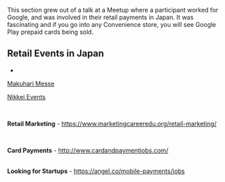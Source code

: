 This section grew out of a talk at a Meetup where a participant worked for Google, and was involved in their retail payments in Japan. It was fascinating and if you go into any Convenience store, you will see Google Play prepaid cards being sold.

## Retail Events in Japan
*
 [Makuhari Messe]("https://messe.nikkei.co.jp/en/rt/")
 
 [Nikkei Events]("https://messe.nikkei.co.jp/en/rt/")

<p>&nbsp;</p>
<p>
  <span style="font-weight:400"><strong>Retail Marketing</strong> - </span><a href="https://www.marketingcareeredu.org/retail-marketing/"><span style="font-weight:400">https://www.marketingcareeredu.org/retail-marketing/</span></a>
</p>
<p>&nbsp;</p>
<p>
  <span style="font-weight:400"><strong>Card Payments</strong> - </span><a href="http://www.cardandpaymentjobs.com/"><span style="font-weight:400">http://www.cardandpaymentjobs.com/</span></a>
</p>
<p>
  <br>
  <span style="font-weight:400"><strong>Looking for Startups</strong> - </span><a href="https://angel.co/mobile-payments/jobs"><span style="font-weight:400">https://angel.co/mobile-payments/jobs</span></a>
</p>
